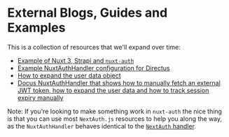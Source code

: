 # External Blogs, Guides and Examples

This is a collection of resources that we'll expand over time:
- [Example of Nuxt 3, Strapi and `nuxt-auth`](https://darweb.nl/foundry/article/nuxt3-sidebase-strapi-user-auth)
- [Example NuxtAuthHandler configuration for Directus](https://gist.github.com/madsh93/b573b3d8f070e62eaebc5c53ae34e2cc)
- [How to expand the user data object](https://github.com/sidebase/nuxt-auth/0.6/issues/61#issuecomment-1330946022)
- [Docus NuxtAuthHandler that shows how to manually fetch an external JWT token, how to expand the user data and how to track session expiry manually](https://gist.github.com/madsh93/b573b3d8f070e62eaebc5c53ae34e2cc)

Note: If you're looking to make something work in `nuxt-auth` the nice thing is that you can use most `NextAuth.js` resources to help you along the way, as the `NuxtAuthHandler` behaves identical to the [`NextAuth` handler](https://next-auth.js.org/configuration/initialization).
